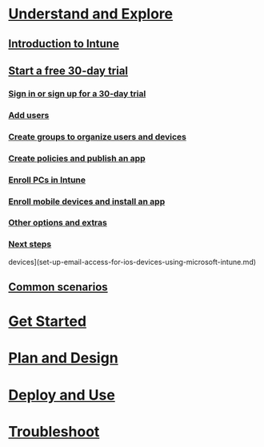 # [Understand and Explore](introduction-to-microsoft-intune.md)
## [Introduction to Intune](introduction-to-microsoft-intune.md)
## [Start a free 30-day trial](get-started-with-a-30-day-trial-of-microsoft-intune.md)
### [Sign in or sign up for a 30-day trial](get-started-with-a-30-day-trial-of-microsoft-intune-step1.md)
### [Add users](get-started-with-a-30-day-trial-of-microsoft-intune-step2.md)
### [Create groups to organize users and devices](get-started-with-a-30-day-trial-of-microsoft-intune-step3.md)
### [Create policies and publish an app](get-started-with-a-30-day-trial-of-microsoft-intune-step4.md)
### [Enroll PCs in Intune](get-started-with-a-30-day-trial-of-microsoft-intune-step5.md)
### [Enroll mobile devices and install an app](get-started-with-a-30-day-trial-of-microsoft-intune-step6.md)
### [Other options and extras](get-started-with-a-30-day-trial-of-microsoft-intune-step7.md)
### [Next steps](get-started-with-a-30-day-trial-of-microsoft-intune-step8.md)
<!--- ## [Common Intune evaluation tasks](common-microsoft-intune-evaluation-tasks.md)
### [Start a trial & deploy iOS PIN policy](start-a-microsoft-intune-trial-and-deploy-ios-pin-policy.md)
### [Set up email access for iOS---> devices](set-up-email-access-for-ios-devices-using-microsoft-intune.md)
## [Common scenarios](common-ways-to-use-intune.md)
<!--- ## [Intune FAQ](frequently-asked-questions-for-microsoft-intune.md)--->

# [Get Started](/intune/getstarted/what-to-know-before-you-start-microsoft-intune)
# [Plan and Design](/intune/plandesign/ways-to-do-enterprise-mobility)
# [Deploy and Use](/intune/deployuse/overview-of-device-and-app-lifecycles-in-microsoft-intune)
# [Troubleshoot](/intune/troubleshoot/how-to-get-support-for-microsoft-intune)
